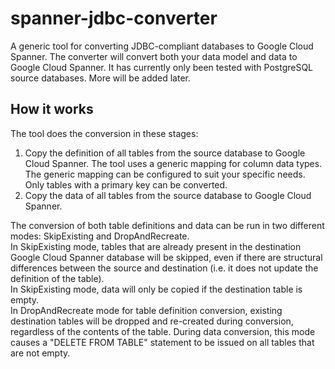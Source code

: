# spanner-jdbc-converter
A generic tool for converting JDBC-compliant databases to Google Cloud Spanner. The converter will convert both your data model and data to Google Cloud Spanner.
It has currently only been tested with PostgreSQL source databases. More will be added later.

## How it works
The tool does the conversion in these stages:<br>
1. Copy the definition of all tables from the source database to Google Cloud Spanner. The tool uses a generic mapping for column data types. The generic mapping can be configured to suit your specific needs. Only tables with a primary key can be converted. <br>
2. Copy the data of all tables from the source database to Google Cloud Spanner.<br>


The conversion of both table definitions and data can be run in two different modes: SkipExisting and DropAndRecreate. <br>
In SkipExisting mode, tables that are already present in the destination Google Cloud Spanner database will be skipped, even if there are structural differences between the source and destination (i.e. it does not update the definition of the table). <br>
In SkipExisting mode, data will only be copied if the destination table is empty. <br>
In DropAndRecreate mode for table definition conversion, existing destination tables will be dropped and re-created during conversion, regardless of the contents of the table. During data conversion, this mode causes a "DELETE FROM TABLE" statement to be issued on all tables that are not empty.
